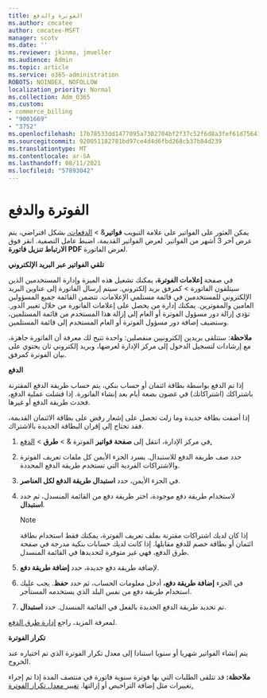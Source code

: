 ```yaml
---
title: الفوترة والدفع
ms.author: cmcatee
author: cmcatee-MSFT
manager: scotv
ms.date: ''
ms.reviewer: jkinma, jmueller
ms.audience: Admin
ms.topic: article
ms.service: o365-administration
ROBOTS: NOINDEX, NOFOLLOW
localization_priority: Normal
ms.collection: Adm_O365
ms.custom:
- commerce_billing
- "9001669"
- "3752"
ms.openlocfilehash: 17b78533dd1477095a7302704bf2f37c52f6d8a3fef61d756413ce51cc5f200f
ms.sourcegitcommit: 920051182781bd97ce4d4d6fbd268cb37b84d239
ms.translationtype: MT
ms.contentlocale: ar-SA
ms.lasthandoff: 08/11/2021
ms.locfileid: "57893042"
---
```

# <a name="billing-and-payment"></a>الفوترة والدفع

يمكن العثور على الفواتير على علامة التبويب **فواتير**&  >  [الدفعات.](https://go.microsoft.com/fwlink/p/?linkid=848039)  بشكل افتراضي، يتم عرض آخر 3 أشهر من الفواتير.  لعرض الفواتير القديمة، اضبط عامل التصفية.  انقر فوق **الارتباط تنزيل فاتورة PDF** لعرض الفاتورة.

**تلقي الفواتير عبر البريد الإلكتروني**

في صفحة **إعلامات الفوترة،** يمكنك تشغيل هذه الميزة وإدارة المستخدمين الذين سيتلقون الفاتورة  >  [](https://go.microsoft.com/fwlink/p/?linkid=853212) كمرفق بريد إلكتروني.  سيتم إرسال الفاتورة إلى عناوين البريد الإلكتروني للمستخدمين في قائمة مستلمي الإعلامات. تتضمن القائمة جميع المسؤولين العامين والمفوترين.  يمكنك إدارة من يحصل على إعلامات الفاتورة من خلال تغيير الدور.  تؤدي إزالة دور مسؤول الفوترة أو العام إلى إزالة هذا المستخدم من قائمة المستلمين، وستضيف إضافة دور مسؤول الفوترة أو العام المستخدم إلى قائمة المستلمين.

**ملاحظة**: ستتلقى بريدين إلكترونيين منفصلين: واحدة تتيح لك معرفة أن الفاتورة جاهزة، مع إرشادات لتسجيل الدخول إلى مركز الإدارة لعرضها، وبريد إلكتروني ثان يحتوي على بيان الفوترة كمرفق.

**الدفع**

إذا تم الدفع بواسطة بطاقة ائتمان أو حساب بنكي، يتم حساب طريقة الدفع المقترنة باشتراكك (اشتراكاتك) في غضون بضعة أيام بعد إنشاء الفاتورة. إذا فشلت عملية الدفع، فحدث طريقة الدفع أو غيرها.

إذا أضفت بطاقة جديدة وما زلت تحصل على إشعار رفض على بطاقة الائتمان القديمة، فقد تحتاج إلى إقران البطاقة الجديدة بالاشتراك.

1. في مركز الإدارة، انتقل إلى **صفحة فواتير** الفوترة &  >  **طرق**  >  [الدفع.](https://go.microsoft.com/fwlink/p/?linkid=2018806)

2. حدد صف طريقة الدفع للاستبدال. يسرد الجزء الأيمن كل ملفات تعريف الفوترة والاشتراكات الفردية التي تستخدم طريقة الدفع المحددة.

3. في الجزء الأيمن، حدد **استبدال طريقة الدفع لكل العناصر**.

4. لاستخدام طريقة دفع موجودة، اختر طريقة دفع من القائمة المنسدل، ثم حدد **استبدال**.

    > [!NOTE]
    > إذا كان لديك اشتراكات مقترنة بملف تعريف الفوترة، يمكنك فقط استخدام بطاقة ائتمان أو بطاقة خصم للدفع مقابلها. إذا كانت لديك حسابات  بنكية مدرجة في صفحة طرق الدفع، فهي غير متوفرة لتحديدها في القائمة المنسدل.

5. لإضافة طريقة دفع جديدة، حدد **إضافة طريقة دفع**.

6. في الجزء **إضافة طريقة دفع،** أدخل معلومات الحساب، ثم حدد **حفظ**. يجب عليك استخدام طريقة دفع من نفس البلد الذي يستخدمه المستأجر.

7. تم تحديد طريقة الدفع الجديدة بالفعل في القائمة المنسدل. حدد **استبدال**.

لمعرفة المزيد، راجع [إدارة طرق الدفع](https://docs.microsoft.com/microsoft-365/commerce/billing-and-payments/manage-payment-methods).

**تكرار الفوترة**

يتم إنشاء الفواتير شهريا أو سنويا استنادا إلى معدل تكرار الفوترة الذي تم اختياره عند الخروج.  

**ملاحظة:** قد تتلقى الطلبات التي بها فوترة سنوية فاتورة في منتصف المدة إذا تم إجراء تغييرات مثل إضافة التراخيص أو إزالتها. [تغيير معدل تكرار الفوترة.](https://docs.microsoft.com/microsoft-365/commerce/billing-and-payments/change-payment-frequency)
